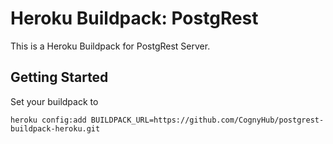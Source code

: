 # Heroku Buildpack: PostgRest

This is a Heroku Buildpack for PostgRest Server.

## Getting Started

Set your buildpack to

`heroku config:add BUILDPACK_URL=https://github.com/CognyHub/postgrest-buildpack-heroku.git`
